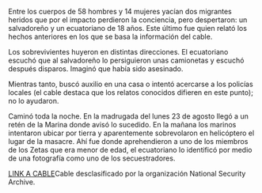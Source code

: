 <p>Entre los cuerpos de 58 hombres y 14 mujeres yacían dos migrantes heridos que por el impacto perdieron la conciencia, pero despertaron:  un salvadoreño y un ecuatoriano de 18 años. Este último fue quien relató los hechos anteriores en los que se basa la información del cable.</p>
<p>Los sobrevivientes huyeron en distintas direcciones. El ecuatoriano escuchó que al salvadoreño lo persiguieron unas camionetas y escuchó después disparos. Imaginó que había sido asesinado.</p>
<p>Mientras tanto, buscó auxilio en una casa o intentó acercarse a los policías locales (el cable destaca que los relatos conocidos difieren en este punto); no lo ayudaron.</p>
<p>Caminó toda la noche. En la madrugada del lunes 23 de agosto llegó a un retén de la Marina donde avisó lo sucedido. En la mañana los marinos intentaron ubicar por tierra y aparentemente sobrevolaron en helicóptero el lugar de la masacre. Ahí fue donde aprehendieron a uno de los miembros de los Zetas que era menor de edad, el ecuatoriano lo identificó por medio de una fotografía como uno de los secuestradores.</p>
<p><a href="http://www2.gwu.edu/~nsarchiv/NSAEBB/NSAEBB445/docs/20100826.pdf">LINK A CABLE</a>Cable desclasificado por la organización National Security Archive.</p>

